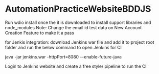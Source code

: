 # AutomationPracticeWebsiteBDDJS

Run wdio install once the it is downloaded to install support libraries and node_modules
Note: Change the email id test data on New Account Creation Feature to make it a pass

for Jenkis integration: download Jenkins war file and add it to project root folder and run the below command to open Jenkins for CI

java -jar jenkins.war -httpPort=8080 --enable-future-java

Login to Jenkins website and create a free style/ pipeline to run the CI

